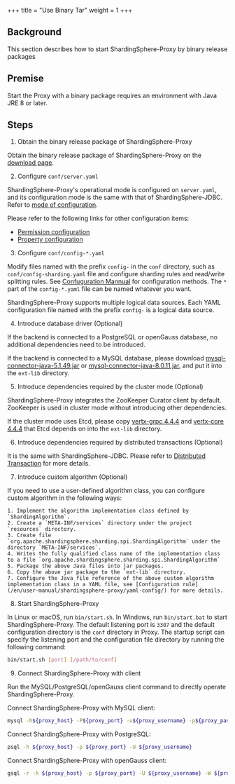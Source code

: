 +++
title = "Use Binary Tar"
weight = 1
+++

## Background

This section describes how to start ShardingSphere-Proxy by binary release packages

## Premise

Start the Proxy with a binary package requires an environment with Java JRE 8 or later.

## Steps

1. Obtain the binary release package of ShardingSphere-Proxy

Obtain the binary release package of ShardingSphere-Proxy on the [download page](https://shardingsphere.apache.org/document/current/en/downloads/).

2. Configure `conf/server.yaml`

ShardingSphere-Proxy's operational mode is configured on `server.yaml`, and its configuration mode is the same with that of ShardingSphere-JDBC. Refer to [mode of configuration](/en/user-manual/shardingsphere-jdbc/yaml-config/mode/).

Please refer to the following links for other configuration items:
* [Permission configuration](/en/user-manual/shardingsphere-proxy/yaml-config/authority/)
* [Property configuration](/en/user-manual/shardingsphere-proxy/yaml-config/props/)

3. Configure `conf/config-*.yaml`

Modify files named with the prefix `config-` in the `conf` directory, such as `conf/config-sharding.yaml` file and configure sharding rules and read/write splitting rules. See [Confuguration Mannual](/en/user-manual/shardingsphere-proxy/yaml-config/) for configuration methods. The `*` part of the `config-*.yaml` file can be named whatever you want.

ShardingSphere-Proxy supports multiple logical data sources. Each YAML configuration file named with the prefix `config-` is a logical data source.

4. Introduce database driver (Optional)

If the backend is connected to a PostgreSQL or openGauss database, no additional dependencies need to be introduced.

If the backend is connected to a MySQL database, please download [mysql-connector-java-5.1.49.jar](https://repo1.maven.org/maven2/mysql/mysql-connector-java/5.1.49/mysql-connector-java-5.1.49.jar) or [mysql-connector-java-8.0.11.jar](https://repo1.maven.org/maven2/mysql/mysql-connector-java/8.0.11/mysql-connector-java-8.0.11.jar), and put it into the `ext-lib` directory.

5. Introduce dependencies required by the cluster mode (Optional)

ShardingSphere-Proxy integrates the ZooKeeper Curator client by default. ZooKeeper is used in cluster mode without introducing other dependencies.

If the cluster mode uses Etcd, please copy [vertx-grpc 4.4.4](https://repo1.maven.org/maven2/io/vertx/vertx-grpc/4.4.4/vertx-grpc-4.4.4.jar) and [vertx-core 4.4.4](https://repo1.maven.org/maven2/io/vertx/vertx-core/4.4.4/vertx-core-4.4.4.jar) that Etcd depends on into the `ext-lib` directory.

6. Introduce dependencies required by distributed transactions (Optional)

It is the same with ShardingSphere-JDBC.
Please refer to [Distributed Transaction](/en/user-manual/shardingsphere-jdbc/special-api/transaction/) for more details.

7. Introduce custom algorithm (Optional)

If you need to use a user-defined algorithm class, you can configure custom algorithm in the following ways:

    1. Implement the algorithm implementation class defined by `ShardingAlgorithm`.
    2. Create a `META-INF/services` directory under the project `resources` directory.
    3. Create file `org.apache.shardingsphere.sharding.spi.ShardingAlgorithm` under the directory `META-INF/services`.
    4. Writes the fully qualified class name of the implementation class to a file `org.apache.shardingsphere.sharding.spi.ShardingAlgorithm`
    5. Package the above Java files into jar packages.
    6. Copy the above jar package to the `ext-lib` directory.
    7. Configure the Java file reference of the above custom algorithm implementation class in a YAML file, see [Configuration rule](/en/user-manual/shardingsphere-proxy/yaml-config/) for more details.

8. Start ShardingSphere-Proxy

In Linux or macOS, run `bin/start.sh`. In Windows, run `bin/start.bat` to start ShardingSphere-Proxy. The default listening port is `3307` and the default configuration directory is the `conf` directory in Proxy. The startup script can specify the listening port and the configuration file directory by running the following command:

```bash
bin/start.sh [port] [/path/to/conf]
```

9. Connect ShardingSphere-Proxy with client

Run the MySQL/PostgreSQL/openGauss client command to directly operate ShardingSphere-Proxy.

Connect ShardingSphere-Proxy with MySQL client:
```bash
mysql -h${proxy_host} -P${proxy_port} -u${proxy_username} -p${proxy_password}
```

Connect ShardingSphere-Proxy with PostgreSQL:
```bash 
psql -h ${proxy_host} -p ${proxy_port} -U ${proxy_username}
```

Connect ShardingSphere-Proxy with openGauss client:
```bash 
gsql -r -h ${proxy_host} -p ${proxy_port} -U ${proxy_username} -W ${proxy_password}
```

